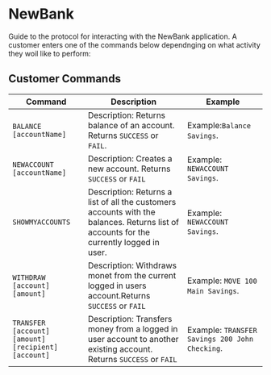 # NewBank

Guide to the protocol for interacting with the NewBank application. A customer enters one of the commands below dependnging on what activity they woil like to perform:

## Customer Commands

| Command | Description | Example
| --- | --- | --- |
| `BALANCE [accountName]` | Description: Returns balance of an account. Returns `SUCCESS` or `FAIL`.| Example:`Balance Savings`.|
| `NEWACCOUNT [accountName] ` | Description: Creates a new account. Returns `SUCCESS` or `FAIL` | Example: `NEWACCOUNT Savings`.|
| `SHOWMYACCOUNTS` | Description: Returns a list of all the customers accounts with the balances. Returns list of accounts for the currently logged in user.|Example: `NEWACCOUNT Savings`.|
| `WITHDRAW [account] [amount]` | Description: Withdraws monet from the current logged in users account.Returns `SUCCESS` or `FAIL` | Example: `MOVE 100 Main Savings`.| 
| `TRANSFER [account] [amount] [recipient] [account]` | Description: Transfers money from a logged in user account to another existing account. Returns `SUCCESS` or `FAIL`| Example: `TRANSFER Savings 200 John Checking`.|

